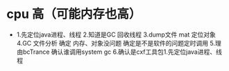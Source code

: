 # cpu 高（可能内存也高）
* 1.先定位java进程、线程
2.知道是GC 回收线程
3.dump文件 mat 定位对象
4.GC 文件分析 确定 内存、对象没问题   确定是不是软件的问题定时调用
5.理由bcTrance 确认谁调用system gc
6.确认是cxf工具包1.先定位java进程、线程
